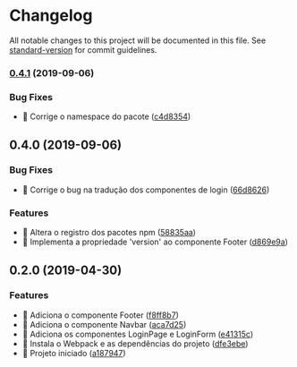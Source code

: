 # Changelog

All notable changes to this project will be documented in this file. See [standard-version](https://github.com/conventional-changelog/standard-version) for commit guidelines.

### [0.4.1](https://github.com/ctvoicer/vuecomponents/compare/v0.4.0...v0.4.1) (2019-09-06)


### Bug Fixes

* 🐛 Corrige o namespace do pacote ([c4d8354](https://github.com/ctvoicer/vuecomponents/commit/c4d8354))



## 0.4.0 (2019-09-06)


### Bug Fixes

* 🐛 Corrige o bug na tradução dos componentes de login ([66d8626](https://github.com/ctvoicer/vuecomponents/commit/66d8626))


### Features

* 🎸 Altera o registro dos pacotes npm ([58835aa](https://github.com/ctvoicer/vuecomponents/commit/58835aa))
* 🎸 Implementa a propriedade 'version' ao componente Footer ([d869e9a](https://github.com/ctvoicer/vuecomponents/commit/d869e9a))



## 0.2.0 (2019-04-30)


### Features

* 🎸 Adiciona o componente Footer ([f8ff8b7](https://github.com/ctvoicer/vuecomponents/commit/f8ff8b7))
* 🎸 Adiciona o componente Navbar ([aca7d25](https://github.com/ctvoicer/vuecomponents/commit/aca7d25))
* 🎸 Adiciona os componentes LoginPage e LoginForm ([e41315c](https://github.com/ctvoicer/vuecomponents/commit/e41315c))
* 🎸 Instala o Webpack e as dependências do projeto ([dfe3ebe](https://github.com/ctvoicer/vuecomponents/commit/dfe3ebe))
* 🎸 Projeto iniciado ([a187947](https://github.com/ctvoicer/vuecomponents/commit/a187947))
